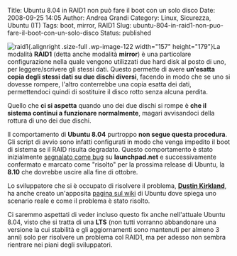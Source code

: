 Title: Ubuntu 8.04 in RAID1 non può fare il boot con un solo disco
Date: 2008-09-25 14:05
Author: Andrea Grandi
Category: Linux, Sicurezza, Ubuntu (IT)
Tags: boot, mirror, RAID1
Slug: ubuntu-804-in-raid1-non-puo-fare-il-boot-con-un-solo-disco
Status: published

![](http://www.andreagrandi.it/wp-content/uploads/2008/09/raid1.jpg "raid1"){.alignright
.size-full .wp-image-122 width="157" height="179"}La modalità **RAID1**
(detta anche modalità **mirror**) è una particolare configurazione nella
quale vengono utilizzati due hard disk al posto di uno, per
leggere/scrivere gli stessi dati. Questo permette di avere **un'esatta
copia degli stessi dati su due dischi diversi**, facendo in modo che se
uno si dovesse rompere, l'altro conterrebbe una copia esatta dei dati,
permettendoci quindi di sostituire il disco rotto senza alcuna perdita.

Quello che **ci si aspetta** quando uno dei due dischi si rompe è **che
il sistema continui a funzionare normalmente**, magari avvisandoci della
rottura di uno dei due dischi.

Il comportamento di **Ubuntu 8.04** purtroppo **non segue questa
procedura**. Gli script di avvio sono infatti configurati in modo che
venga impedito il boot di sistema se il RAID risulta degradato. Questo
comportamento è stato inizialmente [segnalato come
bug](https://bugs.launchpad.net/initramfs-tools/+bug/120375) su
**launchpad.net** e successivamente confermato e marcato come "risolto"
per la prossima release di Ubuntu, la **8.10** che dovrebbe uscire alla
fine di ottobre.

Lo sviluppatore che si è occupato di risolvere il problema, [**Dustin
Kirkland**](https://launchpad.net/~kirkland), ha anche creato
un'apposita [pagina sul wiki](https://wiki.ubuntu.com/BootDegradedRaid)
di Ubuntu dove spiega uno scenario reale e come il problema è stato
risolto.

Ci saremmo aspettati di veder incluso questo fix anche nell'attuale
Ubuntu 8.04, visto che si tratta di una **LTS** (non tutti vorranno
abbandonare una versione la cui stabilità e gli aggiornamenti sono
mantenuti per almeno 3 anni) solo per risolvere un problema col RAID1,
ma per adesso non sembra rientrare nei piani degli sviluppatori.
